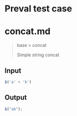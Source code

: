 # Preval test case

# concat.md

> base > concat
>
> Simple string concat

## Input

`````js filename=intro
$('a' + 'b')
`````

## Output

`````js filename=intro
$("ab");

`````